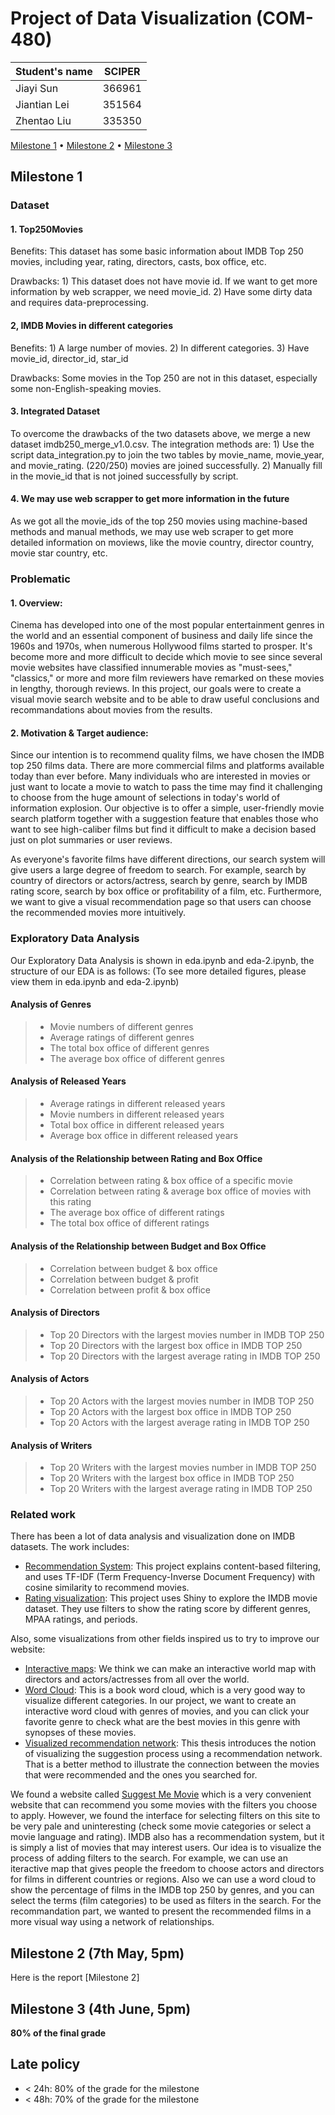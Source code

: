 # Project of Data Visualization (COM-480)

| Student's name | SCIPER |
| -------------- | ------ |
| Jiayi Sun | 366961 |
|Jiantian Lei |351564 |
|Zhentao Liu |335350 |

[Milestone 1](#milestone-1) • [Milestone 2](#milestone-2) • [Milestone 3](#milestone-3)

## Milestone 1 

### Dataset

####  1. Top250Movies

Benefits: This dataset has some basic information about IMDB Top 250 movies, including year, rating, directors, casts, box office, etc.

Drawbacks: 1) This dataset does not have movie id. If we want to get more information by web scrapper, we need movie_id. 2) Have some dirty data and requires data-preprocessing.

#### 2, IMDB Movies in different categories

Benefits: 1) A large number of movies. 2) In different categories. 3) Have movie_id, director_id, star_id

Drawbacks: Some movies in the Top 250 are not in this dataset, especially some non-English-speaking movies.

#### 3. Integrated Dataset

To overcome the drawbacks of the two datasets above, we merge a new dataset imdb250_merge_v1.0.csv. The integration methods are: 1) Use the script data_integration.py to join the two tables by movie_name, movie_year, and movie_rating. (220/250) movies are joined successfully. 2) Manually fill in the movie_id that is not joined successfully by script.

#### 4. We may use web scrapper to get more information in the future

As we got all the movie_ids of the top 250 movies using machine-based methods and manual methods, we may use web scraper to get more detailed information on moviews, like the movie country, director country, movie star country, etc.

### Problematic

#### 1. Overview:

Cinema has developed into one of the most popular entertainment genres in the world and an essential component of business and daily life since the 1960s and 1970s, when numerous Hollywood films started to prosper. It's become more and more difficult to decide which movie to see since several movie websites have classified innumerable movies as "must-sees," "classics," or more and more film reviewers have remarked on these movies in lengthy, thorough reviews. In this project, our goals were to create a visual movie search website and to be able to draw useful conclusions and recommandations about movies from the results.

#### 2. Motivation & Target audience:

Since our intention is to recommend quality films, we have chosen the IMDB top 250 films data. There are more commercial films and platforms available today than ever before. Many individuals who are interested in movies or just want to locate a movie to watch to pass the time may find it challenging to choose from the huge amount of selections in today's world of information explosion. Our objective is to offer a simple, user-friendly movie search platform together with a suggestion feature that enables those who want to see high-caliber films but find it difficult to make a decision based just on plot summaries or user reviews.

As everyone's favorite films have different directions, our search system will give users a large degree of freedom to search. For example, search by country of directors or actors/actress, search by genre, search by IMDB rating score, search by box office or profitability of a film, etc. Furthermore, we want to give a visual recommendation page so that users can choose the recommended movies more intuitively. 

### Exploratory Data Analysis

Our Exploratory Data Analysis is shown in eda.ipynb and eda-2.ipynb, the structure of our EDA is as follows:
(To see more detailed figures, please view them in eda.ipynb and eda-2.ipynb)

#### Analysis of Genres

>- Movie numbers of different genres
>- Average ratings of different genres
>- The total box office of different genres
>- The average box office of different genres

#### Analysis of Released Years

>- Average ratings in different released years
>- Movie numbers in different released years
>- Total box office in different released years
>-  Average box office in different released years

#### Analysis of the Relationship between Rating and Box Office

>- Correlation between rating & box office of a specific movie
>- Correlation between rating & average box office of movies with this rating
>- The average box office of different ratings
>- The total box office of different ratings

#### Analysis of the Relationship between Budget and Box Office

>- Correlation between budget & box office
>- Correlation between budget & profit
>- Correlation between profit & box office

#### Analysis of Directors
> - Top 20 Directors with the largest movies number in IMDB TOP 250
> - Top 20 Directors with the largest box office in IMDB TOP 250
> - Top 20 Directors with the largest average rating in IMDB TOP 250
#### Analysis of Actors
> - Top 20 Actors with the largest movies number in IMDB TOP 250
> - Top 20 Actors with the largest box office in IMDB TOP 250
> - Top 20 Actors with the largest average rating in IMDB TOP 250
#### Analysis of Writers
> - Top 20 Writers with the largest movies number in IMDB TOP 250
> - Top 20 Writers with the largest box office in IMDB TOP 250
> - Top 20 Writers with the largest average rating in IMDB TOP 250

### Related work

There has been a lot of data analysis and visualization done on IMDB datasets. The work includes:
* [Recommendation System](https://www.kaggle.com/code/anmolbajpai/imdb-movies-analysis-eda-recommendations#RECOMMENDATION-SYSTEM): This project explains content-based filtering, and uses TF-IDF (Term Frequency-Inverse Document Frequency) with cosine similarity to recommend movies.
* [Rating visualization](https://krisrs1128.github.io/stat679_notes/2022/06/01/week2-3.html): This project uses Shiny to explore the IMDB movie dataset. They use filters to show the rating score by different genres, MPAA ratings, and periods.

Also, some visualizations from other fields inspired us to try to improve our website:
* [Interactive maps](https://maphub.net/hyperknot/custom-markers-berlin-zoo): We think we can make an interactive world map with directors and actors/actresses from all over the world. 
* [Word Cloud](https://earthlinginteractive.com/blog/book-and-movie-word-clouds/): This is a book word cloud, which is a very good way to visualize different categories. In our project, we want to create an interactive word cloud with genres of movies, and you can click your favorite genre to check what are the best movies in this genre with synopses of these movies.
* [Visualized recommendation network](https://www.researchgate.net/publication/221514932_Integrating_statistics_and_visualization_Case_studies_of_gaining_clarity_during_exploratory_data_analysis): This thesis introduces the notion of visualizing the suggestion process using a recommendation network. That is a better method to illustrate the connection between the movies that were recommended and the ones you searched for.

We found a website called [Suggest Me Movie](https://www.suggestmemovie.com/) which is a very convenient website that can recommend you some movies with the filters you choose to apply. However, we found the interface for selecting filters on this site to be very pale and uninteresting (check some movie categories or select a movie language and rating). IMDB also has a recommendation system, but it is simply a list of movies that may interest users. Our idea is to visualize the process of adding filters to the search. For example, we can use an iteractive map that gives people the freedom to choose actors and directors for films in different countries or regions. Also we can use a word cloud to show the percentage of films in the IMDB top 250 by genres, and you can select the terms (film categories) to be used as filters in the search. For the recommandation part, we wanted to present the recommended films in a more visual way using a network of relationships.


## Milestone 2 (7th May, 5pm)

Here is the report [Milestone 2]


## Milestone 3 (4th June, 5pm)

**80% of the final grade**


## Late policy

- < 24h: 80% of the grade for the milestone
- < 48h: 70% of the grade for the milestone

